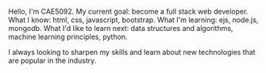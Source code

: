 Hello, I'm CAE5092.
My current goal: become a full stack web developer.
What I know: html, css, javascript, bootstrap.
What I'm learning: ejs, node.js, mongodb.
What I'd like to learn next: data structures and algorithms, machine learning principles, python.

I always looking to sharpen my skills and learn about new technologies that are popular in the industry.
